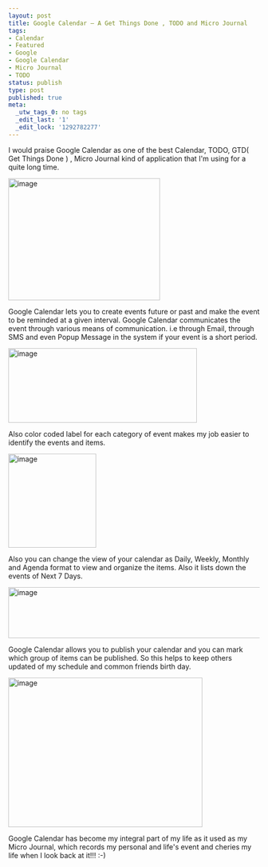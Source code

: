 ```yaml
---
layout: post
title: Google Calendar – A Get Things Done , TODO and Micro Journal
tags:
- Calendar
- Featured
- Google
- Google Calendar
- Micro Journal
- TODO
status: publish
type: post
published: true
meta:
  _utw_tags_0: no tags
  _edit_last: '1'
  _edit_lock: '1292782277'
---
```

I would praise Google Calendar as one of the best Calendar, TODO, GTD( Get Things Done ) , Micro Journal kind of application that I'm using for a quite long time.

<a href="http://maheshexp.files.wordpress.com/2007/12/image.png"><img width="304" src="http://maheshexp.files.wordpress.com/2007/12/image-thumb.png" alt="image" height="244" style="border-width: 0pt" /></a>

Google Calendar lets you to create events future or past and make the event to be reminded at a given interval. Google Calendar communicates the event through various means of communication. i.e through Email, through SMS and even Popup Message in the system if your event is a short period.

<a href="http://maheshexp.files.wordpress.com/2007/12/image1.png"><img width="378" src="http://maheshexp.files.wordpress.com/2007/12/image-thumb1.png" alt="image" height="149" style="border-width: 0pt" /></a>
<!--more-->
Also color coded label for each category of event makes my job easier to identify the events and items.

<a href="http://maheshexp.files.wordpress.com/2007/12/image2.png"><img width="176" src="http://maheshexp.files.wordpress.com/2007/12/image-thumb2.png" alt="image" height="188" style="border-width: 0pt" /></a>

Also you can change the view of your calendar as Daily, Weekly, Monthly and Agenda format to view and organize the items. Also it lists down the events of Next 7 Days.

<a href="http://maheshexp.files.wordpress.com/2007/12/image3.png"><img width="644" src="http://maheshexp.files.wordpress.com/2007/12/image-thumb3.png" alt="image" height="102" style="border-width: 0pt" /></a>

Google Calendar allows you to publish your calendar and you can mark which group of items can be published. So this helps to keep others updated of my schedule and common friends birth day.

<a href="http://maheshexp.files.wordpress.com/2007/12/image4.png"><img width="389" src="http://maheshexp.files.wordpress.com/2007/12/image-thumb4.png" alt="image" height="299" style="border-width: 0pt" /></a>

Google Calendar has become my integral part of my life as it used as my Micro Journal, which records my personal and life's event and cheries my life when I look back at it!!! :-)
